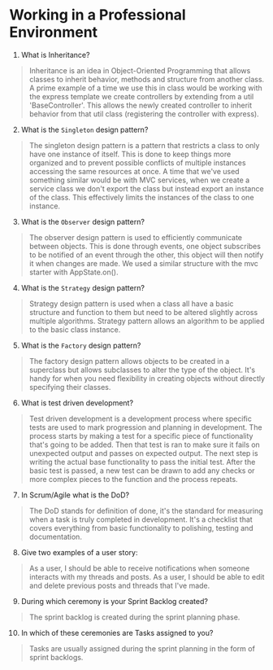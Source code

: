 # Working in a Professional Environment
01. What is Inheritance?

> Inheritance is an idea in Object-Oriented Programming that allows classes to inherit behavior, methods and structure from another class. A prime example of a time we use this in class would be working with the express template we create controllers by extending from a util 'BaseController'. This allows the newly created controller to inherit behavior from that util class (registering the controller with express).

02. What is the `Singleton` design pattern?

> The singleton design pattern is a pattern that restricts a class to only have one instance of itself. This is done to keep things more organized and to prevent possible conflicts of multiple instances accessing the same resources at once. A time that we've used something similar would be with MVC services, when we create a service class we don't export the class but instead export an instance of the class. This effectively limits the instances of the class to one instance.

03. What is the `Observer` design pattern?

> The observer design pattern is used to efficiently communicate between objects. This is done through events, one object subscribes to be notified of an event through the other, this object will then notify it when changes are made. We used a similar structure with the mvc starter with AppState.on().

04. What is the `Strategy` design pattern?

> Strategy design pattern is used when a class all have a basic structure and function to them but need to be altered slightly across multiple algorithms. Strategy pattern allows an algorithm to be applied to the basic class instance.

05. What is the `Factory` design pattern?

> The factory design pattern allows objects to be created in a superclass but allows subclasses to alter the type of the object. It's handy for when you need flexibility in creating objects without directly specifying their classes.

06. What is test driven development?

> Test driven development is a development process where specific tests are used to mark progression and planning in development. The process starts by making a test for a specific piece of functionality that's going to be added. Then that test is ran to make sure it fails on unexpected output and passes on expected output. The next step is writing the actual base functionality to pass the initial test. After the basic test is passed, a new test can be drawn to add any checks or more complex pieces to the function and the process repeats.

07. In Scrum/Agile what is the DoD?

> The DoD stands for definition of done, it's the standard for measuring when a task is truly completed in development. It's a checklist that covers everything from basic functionality to polishing, testing and documentation.

08. Give two examples of a user story:

> As a user, I should be able to receive notifications when someone interacts with my threads and posts.
> As a user, I should be able to edit and delete previous posts and threads that I've made.

09. During which ceremony is your Sprint Backlog created?

> The sprint backlog is created during the sprint planning phase.

10. In which of these ceremonies are Tasks assigned to you?

> Tasks are usually assigned during the sprint planning in the form of sprint backlogs.
